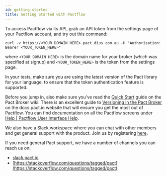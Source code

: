 ```yaml
---
id: getting-started
title: Getting Started with Pactflow
---
```


To access Pactflow via its API, grab an API token from the settings page of your Pactflow account, and try out this command:

```console
curl -v https://<YOUR DOMAIN HERE>.pact.dius.com.au -H "Authorization: Bearer <YOUR_TOKEN_HERE>"
```

where `<YOUR DOMAIN HERE>` is the domain name for your broker (which was specified at signup) and `<YOUR_TOKEN_HERE>` is the token from the settings page.

In your tests, make sure you are using the latest version of the Pact library for your language, to ensure that the token authentication feature is supported.

Before you jump in, also make sure you've read the [Quick Start](https://github.com/pact-foundation/pact_broker/wiki) guide on the Pact Broker wiki. There is an excellent guide to [Versioning in the Pact Broker](https://docs.pact.io/getting-started/versioning-in-the-pact-broker) on the docs.pact.io website that will ensure you get the most out of Pactflow. You can find documentation on all the Pactflow screens under [Help | Pactflow User Interface Help](/docs/user-interface).

We also have a Slack workspace where you can chat with other members and get general support with the product. Join us by registering [here](http://slack.pact.io/).

If you need general Pact support, we have a number of channels you can reach us on:

* [slack.pact.io](http://slack.pact.io/)
* [https://stackoverflow.com/questions/tagged/pact](https://stackoverflow.com/questions/tagged/pact)

